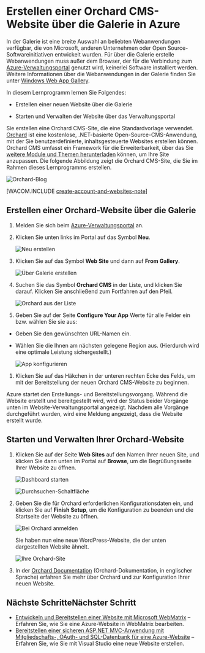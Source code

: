 <properties linkid="develop-dotnet-website-from-gallery" urlDisplayName="Web Site from Gallery" pageTitle="Create an Orchard CMS web site from the gallery in Azure" metaKeywords="Azure build website, manage website Azure" description="A tutorial that teaches you how to create a new web site in Azure. Also learn how to launch and manage your site using the Management Portal." metaCanonical="" services="web-sites" documentationCenter=".NET" title="Create an Orchard CMS web site from the gallery in Azure" authors="" solutions="" manager="" editor="" />

Erstellen einer Orchard CMS-Website über die Galerie in Azure
=============================================================

In der Galerie ist eine breite Auswahl an beliebten Webanwendungen verfügbar, die von Microsoft, anderen Unternehmen oder Open Source-Softwareinitiativen entwickelt wurden. Für über die Galerie erstelle Webanwendungen muss außer dem Browser, der für die Verbindung zum [Azure-Verwaltungsportal](http://manage.windowsazure.com) genutzt wird, keinerlei Software installiert werden. Weitere Informationen über die Webanwendungen in der Galerie finden Sie unter [Windows Web App Gallery](http://www.microsoft.com/web/gallery/categories.aspx).

In diesem Lernprogramm lernen Sie Folgendes:

-   Erstellen einer neuen Website über die Galerie

-   Starten und Verwalten der Website über das Verwaltungsportal

Sie erstellen eine Orchard CMS-Site, die eine Standardvorlage verwendet. [Orchard](http://www.orchardproject.net/) ist eine kostenlose, .NET-basierte Open-Source-CMS-Anwendung, mit der Sie benutzerdefinierte, inhaltsgesteuerte Websites erstellen können. Orchard CMS umfasst ein Framework für die Erweiterbarkeit, über das Sie [weitere Module und Themen herunterladen](http://gallery.orchardproject.net/) können, um Ihre Site anzupassen. Die folgende Abbildung zeigt die Orchard CMS-Site, die Sie im Rahmen dieses Lernprogramms erstellen.

![Orchard-Blog](./media/web-sites-dotnet-orchard-cms-gallery/orchardgallery-08.png)

[WACOM.INCLUDE [create-account-and-websites-note](../includes/create-account-and-websites-note.md)]

Erstellen einer Orchard-Website über die Galerie
------------------------------------------------

1.  Melden Sie sich beim [Azure-Verwaltungsportal](http://manage.windowsazure.com) an.

2.  Klicken Sie unten links im Portal auf das Symbol **Neu**.

    ![Neu erstellen](./media/web-sites-dotnet-orchard-cms-gallery/orchardgallery-01.png)

3.  Klicken Sie auf das Symbol **Web Site** und dann auf **From Gallery**.

    ![Über Galerie erstellen](./media/web-sites-dotnet-orchard-cms-gallery/orchardgallery-02.png)

4.  Suchen Sie das Symbol **Orchard CMS** in der Liste, und klicken Sie darauf. Klicken Sie anschließend zum Fortfahren auf den Pfeil.

    ![Orchard aus der Liste](./media/web-sites-dotnet-orchard-cms-gallery/orchardgallery-03.png)

5.  Geben Sie auf der Seite **Configure Your App** Werte für alle Felder ein bzw. wählen Sie sie aus:

-   Geben Sie den gewünschten URL-Namen ein.
-   Wählen Sie die Ihnen am nächsten gelegene Region aus. (Hierdurch wird eine optimale Leistung sichergestellt.)

    ![App konfigurieren](./media/web-sites-dotnet-orchard-cms-gallery/orchardgallery-04.png)

1.  Klicken Sie auf das Häkchen in der unteren rechten Ecke des Felds, um mit der Bereitstellung der neuen Orchard CMS-Website zu beginnen.

Azure startet den Erstellungs- und Bereitstellungsvorgang. Während die Website erstellt und bereitgestellt wird, wird der Status beider Vorgänge unten im Website-Verwaltungsportal angezeigt. Nachdem alle Vorgänge durchgeführt wurden, wird eine Meldung angezeigt, dass die Website erstellt wurde.

Starten und Verwalten Ihrer Orchard-Website
-------------------------------------------

1.  Klicken Sie auf der Seite **Web Sites** auf den Namen Ihrer neuen Site, und klicken Sie dann unten im Portal auf **Browse**, um die Begrüßungsseite Ihrer Website zu öffnen.

    ![Dashboard starten](./media/web-sites-dotnet-orchard-cms-gallery/orchardgallery-05.png)

    ![Durchsuchen-Schaltfläche](./media/web-sites-dotnet-orchard-cms-gallery/orchardgallery-12.png)

2.  Geben Sie die für Orchard erforderlichen Konfigurationsdaten ein, und klicken Sie auf **Finish Setup**, um die Konfiguration zu beenden und die Startseite der Website zu öffnen.

    ![Bei Orchard anmelden](./media/web-sites-dotnet-orchard-cms-gallery/orchardgallery-07.png)

    Sie haben nun eine neue WordPress-Website, die der unten dargestellten Website ähnelt.

    ![Ihre Orchard-Site](./media/web-sites-dotnet-orchard-cms-gallery/orchardgallery-08.png)

3.  In der [Orchard Documentation](http://docs.orchardproject.net/) (Orchard-Dokumentation, in englischer Sprache) erfahren Sie mehr über Orchard und zur Konfiguration Ihrer neuen Website.

Nächste SchritteNächster Schritt
--------------------------------

-   [Entwickeln und Bereitstellen einer Website mit Microsoft WebMatrix](/en-us/develop/net/tutorials/website-with-webmatrix/) – Erfahren Sie, wie Sie eine Azure-Website in WebMatrix bearbeiten.
-   [Bereitstellen einer sicheren ASP.NET MVC-Anwendung mit Mitgliedschafts-, OAuth- und SQL-Datenbank für eine Azure-Website](/en-us/develop/net/tutorials/web-site-with-sql-database/) – Erfahren Sie, wie Sie mit Visual Studio eine neue Website erstellen.

